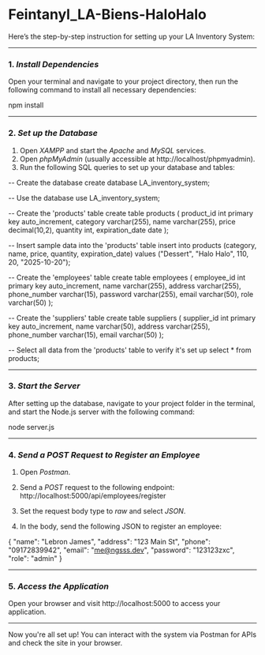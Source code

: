 # Feintanyl_LA-Biens-HaloHalo

Here’s the step-by-step instruction for setting up your LA Inventory System:

---

### 1. *Install Dependencies*
   Open your terminal and navigate to your project directory, then run the following command to install all necessary dependencies:

   
   npm install
   

---

### 2. *Set up the Database*
   1. Open *XAMPP* and start the *Apache* and *MySQL* services.
   2. Open *phpMyAdmin* (usually accessible at http://localhost/phpmyadmin).
   3. Run the following SQL queries to set up your database and tables:

   
   -- Create the database
   create database LA_inventory_system;

   -- Use the database
   use LA_inventory_system;

   -- Create the 'products' table
   create table products (
       product_id int primary key auto_increment,
       category varchar(255),
       name varchar(255),
       price decimal(10,2),
       quantity int,
       expiration_date date
   );

   -- Insert sample data into the 'products' table
   insert into products (category, name, price, quantity, expiration_date) 
   values ("Dessert", "Halo Halo", 110, 20, "2025-10-20");

   -- Create the 'employees' table
   create table employees (
       employee_id int primary key auto_increment,
       name varchar(255),
       address varchar(255),
       phone_number varchar(15),
       password varchar(255),
       email varchar(50),
       role varchar(50)
   );

   -- Create the 'suppliers' table
   create table suppliers (
       supplier_id int primary key auto_increment,
       name varchar(50),
       address varchar(255),
       phone_number varchar(15),
       email varchar(50)
   );

   -- Select all data from the 'products' table to verify it's set up
   select * from products;
   

---

### 3. *Start the Server*
   After setting up the database, navigate to your project folder in the terminal, and start the Node.js server with the following command:

   
   node server.js
   

---

### 4. *Send a POST Request to Register an Employee*
   1. Open *Postman*.
   2. Send a *POST* request to the following endpoint:  
   http://localhost:5000/api/employees/register
   
   3. Set the request body type to *raw* and select *JSON*.
   4. In the body, send the following JSON to register an employee:

   
   {
     "name": "Lebron James",
     "address": "123 Main St",
     "phone": "09172839942",
     "email": "me@ngsss.dev",
     "password": "123123zxc",
     "role": "admin"
   }
   

---

### 5. *Access the Application*
   Open your browser and visit http://localhost:5000 to access your application.

---

Now you're all set up! You can interact with the system via Postman for APIs and check the site in your browser.
